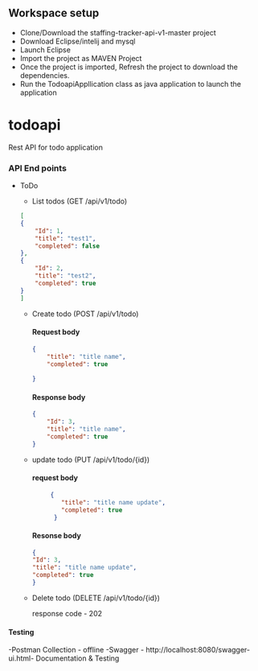 ## Workspace setup
- Clone/Download the staffing-tracker-api-v1-master project
- Download Eclipse/intelij and mysql
- Launch Eclipse
- Import the project as MAVEN Project
- Once the project is imported, Refresh the project to download the dependencies.
- Run the TodoapiAppllication class as java application to launch the application  


# todoapi
Rest API for todo application



### API End points


- ToDo
    - List todos (GET /api/v1/todo)
    ```json
    [
    {
        "Id": 1,
        "title": "test1",
        "completed": false
    },
    {
        "Id": 2,
        "title": "test2",
        "completed": true
    }
    ]
    ```
    
  - Create todo (POST /api/v1/todo) 
    #### Request body
    ```json
    {
        "title": "title name",
        "completed": true
            
    }
    ```
     
    #### Response body
    ```json
    {
        "Id": 3,
        "title": "title name",
        "completed": true
    }

    ```
   -  update todo (PUT /api/v1/todo/{id})
      #### request body
        ```json
             {
                "title": "title name update",
		        "completed": true
		      }
        ```
        #### Resonse body
        ```json
        {
        "Id": 3,
        "title": "title name update",
        "completed": true
        }
        ```
       
     - Delete todo (DELETE /api/v1/todo/{id})
     
		response code - 202     
           
#### Testing
-Postman Collection - offline
-Swagger - http://localhost:8080/swagger-ui.html- Documentation & Testing
        
        
